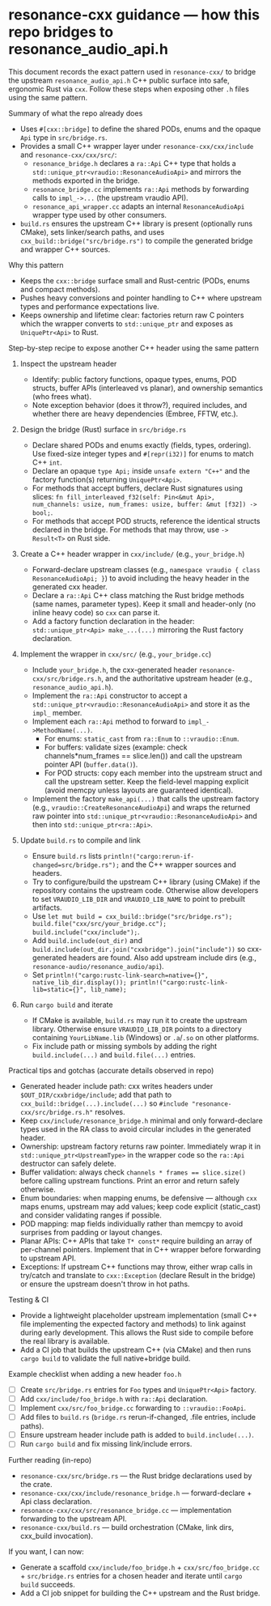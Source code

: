 # resonance-cxx guidance — how this repo bridges to resonance_audio_api.h

This document records the exact pattern used in `resonance-cxx/` to bridge the upstream
`resonance_audio_api.h` C++ public surface into safe, ergonomic Rust via `cxx`.
Follow these steps when exposing other `.h` files using the same pattern.

Summary of what the repo already does
- Uses `#[cxx::bridge]` to define the shared PODs, enums and the opaque `Api` type in `src/bridge.rs`.
- Provides a small C++ wrapper layer under `resonance-cxx/cxx/include` and `resonance-cxx/cxx/src/`:
  - `resonance_bridge.h` declares a `ra::Api` C++ type that holds a `std::unique_ptr<vraudio::ResonanceAudioApi>` and mirrors the methods exported in the bridge.
  - `resonance_bridge.cc` implements `ra::Api` methods by forwarding calls to `impl_->...` (the upstream vraudio API).
  - `resonance_api_wrapper.cc` adapts an internal `ResonanceAudioApi` wrapper type used by other consumers.
- `build.rs` ensures the upstream C++ library is present (optionally runs CMake), sets linker/search paths, and uses `cxx_build::bridge("src/bridge.rs")` to compile the generated bridge and wrapper C++ sources.

Why this pattern
- Keeps the `cxx::bridge` surface small and Rust-centric (PODs, enums and compact methods).
- Pushes heavy conversions and pointer handling to C++ where upstream types and performance expectations live.
- Keeps ownership and lifetime clear: factories return raw C pointers which the wrapper converts to `std::unique_ptr` and exposes as `UniquePtr<Api>` to Rust.

Step-by-step recipe to expose another C++ header using the same pattern

1) Inspect the upstream header
   - Identify: public factory functions, opaque types, enums, POD structs, buffer APIs (interleaved vs planar), and ownership semantics (who frees what).
   - Note exception behavior (does it throw?), required includes, and whether there are heavy dependencies (Embree, FFTW, etc.).

2) Design the bridge (Rust) surface in `src/bridge.rs`
   - Declare shared PODs and enums exactly (fields, types, ordering). Use fixed-size integer types and `#[repr(i32)]` for enums to match C++ `int`.
   - Declare an opaque `type Api;` inside `unsafe extern "C++"` and the factory function(s) returning `UniquePtr<Api>`.
   - For methods that accept buffers, declare Rust signatures using slices: `fn fill_interleaved_f32(self: Pin<&mut Api>, num_channels: usize, num_frames: usize, buffer: &mut [f32]) -> bool;`.
   - For methods that accept POD structs, reference the identical structs declared in the bridge. For methods that may throw, use `-> Result<T>` on Rust side.

3) Create a C++ header wrapper in `cxx/include/` (e.g., `your_bridge.h`)
   - Forward-declare upstream classes (e.g., `namespace vraudio { class ResonanceAudioApi; }`) to avoid including the heavy header in the generated cxx header.
   - Declare a `ra::Api` C++ class matching the Rust bridge methods (same names, parameter types). Keep it small and header-only (no inline heavy code) so `cxx` can parse it.
   - Add a factory function declaration in the header: `std::unique_ptr<Api> make_...(...)` mirroring the Rust factory declaration.

4) Implement the wrapper in `cxx/src/` (e.g., `your_bridge.cc`)
   - Include `your_bridge.h`, the cxx-generated header `resonance-cxx/src/bridge.rs.h`, and the authoritative upstream header (e.g., `resonance_audio_api.h`).
   - Implement the `ra::Api` constructor to accept a `std::unique_ptr<vraudio::ResonanceAudioApi>` and store it as the `impl_` member.
   - Implement each `ra::Api` method to forward to `impl_->MethodName(...)`.
     - For enums: `static_cast` from `ra::Enum` to `::vraudio::Enum`.
     - For buffers: validate sizes (example: check channels*num_frames == slice.len()) and call the upstream pointer API (`buffer.data()`).
     - For POD structs: copy each member into the upstream struct and call the upstream setter. Keep the field-level mapping explicit (avoid memcpy unless layouts are guaranteed identical).
   - Implement the factory `make_api(...)` that calls the upstream factory (e.g., `vraudio::CreateResonanceAudioApi`) and wraps the returned raw pointer into `std::unique_ptr<vraudio::ResonanceAudioApi>` and then into `std::unique_ptr<ra::Api>`.

5) Update `build.rs` to compile and link
   - Ensure `build.rs` lists `println!("cargo:rerun-if-changed=src/bridge.rs");` and the C++ wrapper sources and headers.
   - Try to configure/build the upstream C++ library (using CMake) if the repository contains the upstream code. Otherwise allow developers to set `VRAUDIO_LIB_DIR` and `VRAUDIO_LIB_NAME` to point to prebuilt artifacts.
   - Use `let mut build = cxx_build::bridge("src/bridge.rs"); build.file("cxx/src/your_bridge.cc"); build.include("cxx/include");`.
   - Add `build.include(out_dir)` and `build.include(out_dir.join("cxxbridge").join("include"))` so cxx-generated headers are found. Also add upstream include dirs (e.g., `resonance-audio/resonance_audio/api`).
   - Set `println!("cargo:rustc-link-search=native={}", native_lib_dir.display()); println!("cargo:rustc-link-lib=static={}", lib_name);`

6) Run `cargo build` and iterate
   - If CMake is available, `build.rs` may run it to create the upstream library. Otherwise ensure `VRAUDIO_LIB_DIR` points to a directory containing `YourLibName.lib` (Windows) or `.a`/`.so` on other platforms.
   - Fix include path or missing symbols by adding the right `build.include(...)` and `build.file(...)` entries.

Practical tips and gotchas (accurate details observed in repo)
- Generated header include path: cxx writes headers under `$OUT_DIR/cxxbridge/include`; add that path to `cxx_build::bridge(...).include(...)` so `#include "resonance-cxx/src/bridge.rs.h"` resolves.
- Keep `cxx/include/resonance_bridge.h` minimal and only forward-declare types used in the RA class to avoid circular includes in the generated header.
- Ownership: upstream factory returns raw pointer. Immediately wrap it in `std::unique_ptr<UpstreamType>` in the wrapper code so the `ra::Api` destructor can safely delete.
- Buffer validation: always check `channels * frames == slice.size()` before calling upstream functions. Print an error and return safely otherwise.
- Enum boundaries: when mapping enums, be defensive — although `cxx` maps enums, upstream may add values; keep code explicit (static_cast) and consider validating ranges if possible.
- POD mapping: map fields individually rather than memcpy to avoid surprises from padding or layout changes.
- Planar APIs: C++ APIs that take `T* const*` require building an array of per-channel pointers. Implement that in C++ wrapper before forwarding to upstream API.
- Exceptions: If upstream C++ functions may throw, either wrap calls in try/catch and translate to `cxx::Exception` (declare Result<T> in the bridge) or ensure the upstream doesn't throw in hot paths.

Testing & CI
- Provide a lightweight placeholder upstream implementation (small C++ file implementing the expected factory and methods) to link against during early development. This allows the Rust side to compile before the real library is available.
- Add a CI job that builds the upstream C++ (via CMake) and then runs `cargo build` to validate the full native+bridge build.

Example checklist when adding a new header `foo.h`
- [ ] Create `src/bridge.rs` entries for `Foo` types and `UniquePtr<Api>` factory.
- [ ] Add `cxx/include/foo_bridge.h` with `ra::Api` declaration.
- [ ] Implement `cxx/src/foo_bridge.cc` forwarding to `::vraudio::FooApi`.
- [ ] Add files to `build.rs` (`bridge.rs` rerun-if-changed, .file entries, include paths).
- [ ] Ensure upstream header include path is added to `build.include(...)`.
- [ ] Run `cargo build` and fix missing link/include errors.

Further reading (in-repo)
- `resonance-cxx/src/bridge.rs` — the Rust bridge declarations used by the crate.
- `resonance-cxx/cxx/include/resonance_bridge.h` — forward-declare + Api class declaration.
- `resonance-cxx/cxx/src/resonance_bridge.cc` — implementation forwarding to the upstream API.
- `resonance-cxx/build.rs` — build orchestration (CMake, link dirs, cxx_build invocation).

If you want, I can now:
- Generate a scaffold `cxx/include/foo_bridge.h` + `cxx/src/foo_bridge.cc` + `src/bridge.rs` entries for a chosen header and iterate until `cargo build` succeeds.
- Add a CI job snippet for building the C++ upstream and the Rust bridge.
